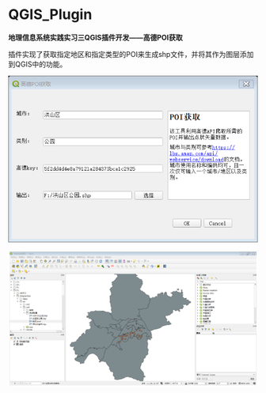 # QGIS_Plugin
**地理信息系统实践实习三QGIS插件开发——高德POI获取**

插件实现了获取指定地区和指定类型的POI来生成shp文件，并将其作为图层添加到QGIS中的功能。

![插件界面](https://github.com/NA-Ding/QGIS_Plugin/blob/main/images/Plugin_GUI.png)

![运行结果](https://github.com/NA-Ding/QGIS_Plugin/blob/main/images/Computational_results.png)
